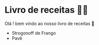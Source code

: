 # Livro de receitas :man_cook: 

Olá  ! bem vindo ao nosso livro de receitas :wave: 

- Strogonoff de Frango 
- Pavê 
